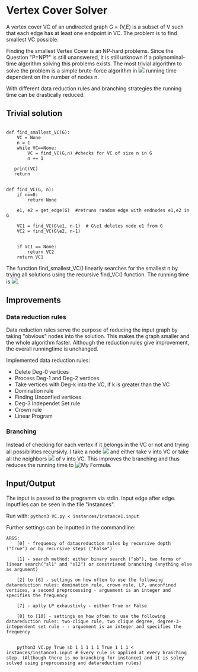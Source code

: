 # Vertex Cover Solver

A vertex cover VC of an undirected graph G = (V,E) is a subset of V such that each edge has at least one endpoint in VC. The problem is to find smallest VC possible. 

Finding the smallest Vertex Cover is an NP-hard problems. Since the Question "P=NP?" is still unanswered, it is still unknown if a polynominal-time algorithm solving this problems exists.
The most trivial algorithm to solve the problem is a simple brute-force algorithm in <img src="https://render.githubusercontent.com/render/math?math=O(2^n)"> running time dependent on the number of nodes n. 

With different data reduction rules and branching strategies the running time can be drastically reduced.

## Trivial solution

```{r, tidy=FALSE, eval=FALSE, highlight=FALSE }

def find_smallest_VC(G):
    VC = None
    n = 1
    while VC==None:
        VC = find_VC(G,n) #checks for VC of size n in G
        n += 1
  
   print(VC)
   return
  

def find_VC(G, n):
    if n==0:
        return None

    e1, e2 = get_edge(G)  #retruns random edge with endnodes e1,e2 in G
    
    VC1 = find_VC(G\e1, n-1)  # G\e1 deletes node e1 from G
    VC2 = find_VC(G\e2, n-1)
    
    
    if VC1 == None:
        return VC2
    return VC1
```

The function find_smallest_VC() linearly searches for the smallest n by trying all solutions using the recursive find_VC() function. The running time is  <img src="https://render.githubusercontent.com/render/math?math=O(2^n)">.

## Improvements

### Data reduction rules

Data reduction rules serve the purpose of reducing the input graph by taking "obvious" nodes into the solution.  This makes the graph smaller and the whole algorithm faster. Although the reduction rules give improvement, the overall runningtime is unchanged.

Implemented data reduction rules:
- Delete Deg-0 vertices
- Process Deg-1 and Deg-2 vertices
- Take vertices with Deg-k into the VC, if k is greater than the VC
- Domination rule
- Finding Unconfied vertices
- Deg-3 Independet Set rule
- Crown rule
- Linear Program


### Branching

Instead of checking for each vertex if it belongs in the VC or not and trying all possibilities recursivly. I take a node <img src="https://render.githubusercontent.com/render/math?math=v \in V"> and either take v into VC or take all the neighbors <img src="https://render.githubusercontent.com/render/math?math=\mathcal{N}(v)"> of v into VC. This improves the branching and thus reduces the running time to ![My Formula](https://latex.codecogs.com/gif.latex?O(n^2(m+{1.47}^k))).



## Input/Output

The input is passed to the programm via stdin. Input edge after edge. Inputfiles can be seen in the file "instances".

Run with:
```python3 VC.py < instances/instance1.input```


Further settings can be inputted in the commandline:
```
ARGS:
    [0] - frequency of datasreduction rules by recursive depth ("True") or by recursive steps ("False")
    
    [1] - search method: either binary search ("sb"), two forms of linear search("sl1" and "sl2") or constrianed branching (anything else as argument)
    
    [2] to [6] - settings on how often to use the following datareduction rules: domination rule, crown rule, LP, unconfined vertices, a second preprocessing - arguement is an integer and specifies the frequency
    
    [7] - aplly LP exhaustivly - either True or False
    
    [8] to [10] - settings on how often to use the following datareduction rules: two-clique rule, two clique degree, degree-3-intependent set rule - - arguement is an integer and specifies the frequency
    
    
    python3 VC.py True sb 1 1 1 1 1 True 1 1 1 < instances/instance1.input # Every rule is applied at every branching step. (Although there is no branching for instance1 and it is soley solved using preprocessing and datareduction rules)
    



```





